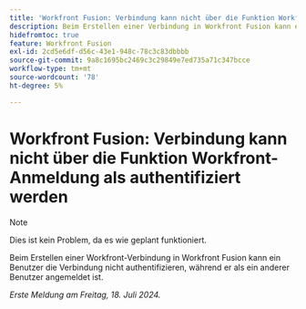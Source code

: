 ```yaml
---
title: 'Workfront Fusion: Verbindung kann nicht über die Funktion Workfront-Anmeldung als authentifiziert werden'
description: Beim Erstellen einer Verbindung in Workfront Fusion kann ein Benutzer die Verbindung nicht authentifizieren, während er als ein anderer Benutzer angemeldet ist.
hidefromtoc: true
feature: Workfront Fusion
exl-id: 2cd5e6df-d56c-43e1-948c-78c3c83dbbbb
source-git-commit: 9a8c1695bc2469c3c29849e7ed735a71c347bcce
workflow-type: tm+mt
source-wordcount: '78'
ht-degree: 5%

---
```


# Workfront Fusion: Verbindung kann nicht über die Funktion Workfront-Anmeldung als authentifiziert werden

>[!NOTE]
>
>Dies ist kein Problem, da es wie geplant funktioniert.

Beim Erstellen einer Workfront-Verbindung in Workfront Fusion kann ein Benutzer die Verbindung nicht authentifizieren, während er als ein anderer Benutzer angemeldet ist.

_Erste Meldung am Freitag, 18. Juli 2024._
